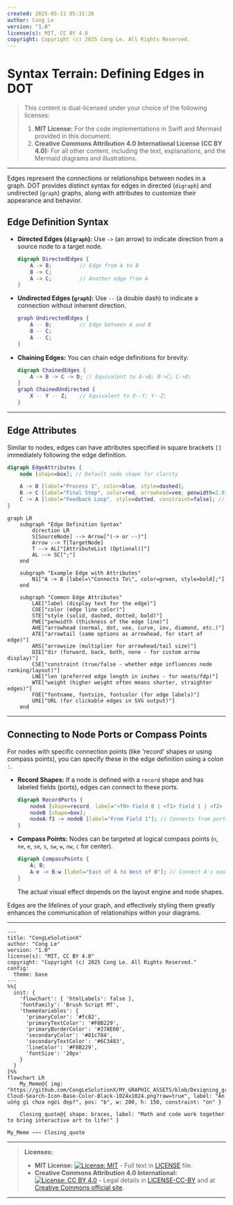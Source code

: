 ```yaml
---
created: 2025-05-11 05:31:26
author: Cong Le
version: "1.0"
license(s): MIT, CC BY 4.0
copyright: Copyright (c) 2025 Cong Le. All Rights Reserved.
---
```




# Syntax Terrain: Defining Edges in DOT

> This content is dual-licensed under your choice of the following licenses:
> 1.  **MIT License:** For the code implementations in Swift and Mermaid provided in this document.
> 2.  **Creative Commons Attribution 4.0 International License (CC BY 4.0):** For all other content, including the text, explanations, and the Mermaid diagrams and illustrations.

---


Edges represent the connections or relationships between nodes in a graph. DOT provides distinct syntax for edges in directed (`digraph`) and undirected (`graph`) graphs, along with attributes to customize their appearance and behavior.

## Edge Definition Syntax

*   **Directed Edges (`digraph`):** Use `->` (an arrow) to indicate direction from a source node to a target node.
    ```dot
    digraph DirectedEdges {
        A -> B;         // Edge from A to B
        B -> C;
        A -> C;         // Another edge from A
    }
    ```

*   **Undirected Edges (`graph`):** Use `--` (a double dash) to indicate a connection without inherent direction.
    ```dot
    graph UndirectedEdges {
        A -- B;         // Edge between A and B
        B -- C;
        A -- C;
    }
    ```

*   **Chaining Edges:** You can chain edge definitions for brevity:
    ```dot
    digraph ChainedEdges {
        A -> B -> C -> D; // Equivalent to A->B; B->C; C->D;
    }
    graph ChainedUndirected {
        X -- Y -- Z;    // Equivalent to X--Y; Y--Z;
    }
    ```

----

## Edge Attributes

Similar to nodes, edges can have attributes specified in square brackets `[]` immediately following the edge definition.

```dot
digraph EdgeAttributes {
    node [shape=box]; // Default node shape for clarity

    A -> B [label="Process 1", color=blue, style=dashed];
    B -> C [label="Final Step", color=red, arrowhead=vee, penwidth=2.0];
    C -> A [label="Feedback Loop", style=dotted, constraint=false]; // constraint=false means edge doesn't affect layout ranking
}
```

```mermaid
graph LR
    subgraph "Edge Definition Syntax"
        direction LR
        S[SourceNode] --> Arrow["(-> or --)"]
        Arrow --> T[TargetNode]
        T --> AL["[AttributeList (Optional)]"]
        AL --> SC[";"]
    end

    subgraph "Example Edge with Attributes"
        N1["A -> B [label=\"Connects To\", color=green, style=bold];"]
    end

    subgraph "Common Edge Attributes"
        LAE["label (display text for the edge)"]
        COE["color (edge line color)"]
        STE["style (solid, dashed, dotted, bold)"]
        PWE["penwidth (thickness of the edge line)"]
        AHE["arrowhead (normal, dot, vee, curve, inv, diamond, etc.)"]
        ATE["arrowtail (same options as arrowhead, for start of edge)"]
        ARS["arrowsize (multiplier for arrowhead/tail size)"]
        DIE["dir (forward, back, both, none - for custom arrow display)"]
        CSE["constraint (true/false - whether edge influences node ranking/layout)"]
        LNE["len (preferred edge length in inches - for neato/fdp)"]
        WTE["weight (higher weight often means shorter, straighter edges)"]
        FOE["fontname, fontsize, fontcolor (for edge labels)"]
        URE["URL (for clickable edges in SVG output)"]
    end
```

----

## Connecting to Node Ports or Compass Points

For nodes with specific connection points (like 'record' shapes or using compass points), you can specify these in the edge definition using a colon `:`.

*   **Record Shapes:** If a node is defined with a `record` shape and has labeled fields (ports), edges can connect to these ports.
    ```dot
    digraph RecordPorts {
        nodeA [shape=record, label="<f0> Field 0 | <f1> Field 1 | <f2> Field 2"];
        nodeB [shape=box];
        nodeA:f1 -> nodeB [label="From Field 1"]; // Connects from port f1 of nodeA
    }
    ```

*   **Compass Points:** Nodes can be targeted at logical compass points (`n`, `ne`, `e`, `se`, `s`, `sw`, `w`, `nw`, `c` for center).
    ```dot
    digraph CompassPoints {
        A; B;
        A:e -> B:w [label="East of A to West of B"]; // Connect A's east side to B's west side
    }
    ```
    The actual visual effect depends on the layout engine and node shapes.

Edges are the lifelines of your graph, and effectively styling them greatly enhances the communication of relationships within your diagrams.


---



<!-- 
```mermaid
%% Current Mermaid version
info
```  -->


```mermaid
---
title: "CongLeSolutionX"
author: "Cong Le"
version: "1.0"
license(s): "MIT, CC BY 4.0"
copyright: "Copyright (c) 2025 Cong Le. All Rights Reserved."
config:
  theme: base
---
%%{
  init: {
    'flowchart': { 'htmlLabels': false },
    'fontFamily': 'Brush Script MT',
    'themeVariables': {
      'primaryColor': '#fc82',
      'primaryTextColor': '#F8B229',
      'primaryBorderColor': '#27AE60',
      'secondaryColor': '#81c784',
      'secondaryTextColor': '#6C3483',
      'lineColor': '#F8B229',
      'fontSize': '20px'
    }
  }
}%%
flowchart LR
    My_Meme@{ img: "https://github.com/CongLeSolutionX/MY_GRAPHIC_ASSETS/blob/Designing_graphic_syntax/MY_MEME_ICONS/Orange-Cloud-Search-Icon-Base-Color-Black-1024x1024.png?raw=true", label: "Ăn uống gì chưa ngừi đẹp?", pos: "b", w: 200, h: 150, constraint: "on" }

    Closing_quote@{ shape: braces, label: "Math and code work together to bring interactive art to life!" }

My_Meme ~~~ Closing_quote

```



---
>**Licenses:**
>
>- **MIT License:**  [![License: MIT](https://img.shields.io/badge/License-MIT-yellow.svg)](LICENSE) - Full text in [LICENSE](LICENSE) file.
>- **Creative Commons Attribution 4.0 International:** [![License: CC BY 4.0](https://licensebuttons.net/l/by/4.0/88x31.png)](LICENSE-CC-BY) - Legal details in [LICENSE-CC-BY](LICENSE-CC-BY) and at [Creative Commons official site](http://creativecommons.org/licenses/by/4.0/).
>
---